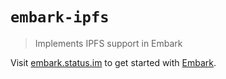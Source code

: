 # `embark-ipfs`

> Implements IPFS support in Embark

Visit [embark.status.im](https://embark.status.im/) to get started with
[Embark](https://github.com/embarklabs/embark).
